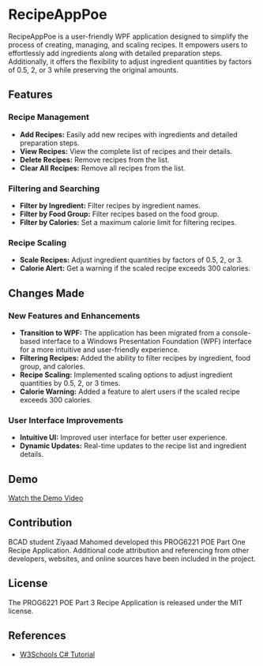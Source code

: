 # RecipeAppPoe

RecipeAppPoe is a user-friendly WPF application designed to simplify the process of creating, managing, and scaling recipes. It empowers users to effortlessly add ingredients along with detailed preparation steps. Additionally, it offers the flexibility to adjust ingredient quantities by factors of 0.5, 2, or 3 while preserving the original amounts.

## Features

### Recipe Management
- **Add Recipes:** Easily add new recipes with ingredients and detailed preparation steps.
- **View Recipes:** View the complete list of recipes and their details.
- **Delete Recipes:** Remove recipes from the list.
- **Clear All Recipes:** Remove all recipes from the list.

### Filtering and Searching
- **Filter by Ingredient:** Filter recipes by ingredient names.
- **Filter by Food Group:** Filter recipes based on the food group.
- **Filter by Calories:** Set a maximum calorie limit for filtering recipes.

### Recipe Scaling
- **Scale Recipes:** Adjust ingredient quantities by factors of 0.5, 2, or 3.
- **Calorie Alert:** Get a warning if the scaled recipe exceeds 300 calories.

## Changes Made

### New Features and Enhancements
- **Transition to WPF:** The application has been migrated from a console-based interface to a Windows Presentation Foundation (WPF) interface for a more intuitive and user-friendly experience.
- **Filtering Recipes:** Added the ability to filter recipes by ingredient, food group, and calories.
- **Recipe Scaling:** Implemented scaling options to adjust ingredient quantities by 0.5, 2, or 3 times.
- **Calorie Warning:** Added a feature to alert users if the scaled recipe exceeds 300 calories.

### User Interface Improvements
- **Intuitive UI:** Improved user interface for better user experience.
- **Dynamic Updates:** Real-time updates to the recipe list and ingredient details.

## Demo

[Watch the Demo Video](https://youtu.be/3Fyv6QjA2Yc)

## Contribution

BCAD student Ziyaad Mahomed developed this PROG6221 POE Part One Recipe Application. Additional code attribution and referencing from other developers, websites, and online sources have been included in the project.

## License

The PROG6221 POE Part 3 Recipe Application is released under the MIT license.

## References

- [W3Schools C# Tutorial](https://www.w3schools.com/cs/index.php#:~:text=C%23%20(C-Sharp)%20is,apps%2C%20games%20and%20much%20more.)
